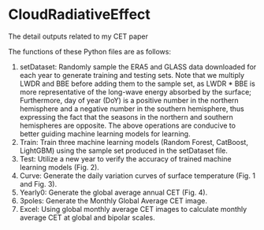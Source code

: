# CloudRadiativeEffect
The detail outputs related to my CET paper

The functions of these Python files are as follows:
1) setDataset: Randomly sample the ERA5 and GLASS data downloaded for each year to generate training and testing sets. Note that we multiply LWDR and BBE before adding them to the sample set, as LWDR * BBE is more representative of the long-wave energy absorbed by the surface; Furthermore, day of year (DoY) is a positive number in the northern hemisphere and a negative number in the southern hemisphere, thus expressing the fact that the seasons in the northern and southern hemispheres are opposite. The above operations are conducive to better guiding machine learning models for learning.
2) Train: Train three machine learning models (Random Forest, CatBoost, LightGBM) using the sample set produced in the setDataset file.
3) Test: Utilize a new year to verify the accuracy of trained machine learning models (Fig. 2).
4) Curve: Generate the daily variation curves of surface temperature (Fig. 1 and Fig. 3).
5) Yearly0: Generate the global average annual CET (Fig. 4).
6) 3poles: Generate the Monthly Global Average CET image.
7) Excel: Using global monthly average CET images to calculate monthly average CET at global and bipolar scales.
